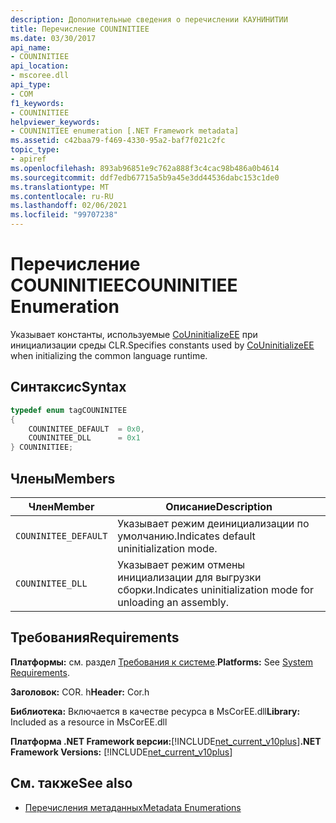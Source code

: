 ```yaml
---
description: Дополнительные сведения о перечислении КАУНИНИТИИ
title: Перечисление COUNINITIEE
ms.date: 03/30/2017
api_name:
- COUNINITIEE
api_location:
- mscoree.dll
api_type:
- COM
f1_keywords:
- COUNINITIEE
helpviewer_keywords:
- COUNINITIEE enumeration [.NET Framework metadata]
ms.assetid: c42baa79-f469-4330-95a2-baf7f021c2fc
topic_type:
- apiref
ms.openlocfilehash: 893ab96851e9c762a888f3c4cac98b486a0b4614
ms.sourcegitcommit: ddf7edb67715a5b9a45e3dd44536dabc153c1de0
ms.translationtype: MT
ms.contentlocale: ru-RU
ms.lasthandoff: 02/06/2021
ms.locfileid: "99707238"
---
```

# <a name="couninitiee-enumeration"></a><span data-ttu-id="444ae-103">Перечисление COUNINITIEE</span><span class="sxs-lookup"><span data-stu-id="444ae-103">COUNINITIEE Enumeration</span></span>

<span data-ttu-id="444ae-104">Указывает константы, используемые [CoUninitializeEE](../hosting/couninitializeee-function.md) при инициализации среды CLR.</span><span class="sxs-lookup"><span data-stu-id="444ae-104">Specifies constants used by [CoUninitializeEE](../hosting/couninitializeee-function.md) when initializing the common language runtime.</span></span>  
  
## <a name="syntax"></a><span data-ttu-id="444ae-105">Синтаксис</span><span class="sxs-lookup"><span data-stu-id="444ae-105">Syntax</span></span>  
  
```cpp  
typedef enum tagCOUNINITEE  
{  
    COUNINITEE_DEFAULT  = 0x0,
    COUNINITEE_DLL      = 0x1  
} COUNINITIEE;  
```  
  
## <a name="members"></a><span data-ttu-id="444ae-106">Члены</span><span class="sxs-lookup"><span data-stu-id="444ae-106">Members</span></span>  
  
|<span data-ttu-id="444ae-107">Член</span><span class="sxs-lookup"><span data-stu-id="444ae-107">Member</span></span>|<span data-ttu-id="444ae-108">Описание</span><span class="sxs-lookup"><span data-stu-id="444ae-108">Description</span></span>|  
|------------|-----------------|  
|`COUNINITEE_DEFAULT`|<span data-ttu-id="444ae-109">Указывает режим деинициализации по умолчанию.</span><span class="sxs-lookup"><span data-stu-id="444ae-109">Indicates default uninitialization mode.</span></span>|  
|`COUNINITEE_DLL`|<span data-ttu-id="444ae-110">Указывает режим отмены инициализации для выгрузки сборки.</span><span class="sxs-lookup"><span data-stu-id="444ae-110">Indicates uninitialization mode for unloading an assembly.</span></span>|  
  
## <a name="requirements"></a><span data-ttu-id="444ae-111">Требования</span><span class="sxs-lookup"><span data-stu-id="444ae-111">Requirements</span></span>  

 <span data-ttu-id="444ae-112">**Платформы:** см. раздел [Требования к системе](../../get-started/system-requirements.md).</span><span class="sxs-lookup"><span data-stu-id="444ae-112">**Platforms:** See [System Requirements](../../get-started/system-requirements.md).</span></span>  
  
 <span data-ttu-id="444ae-113">**Заголовок:** COR. h</span><span class="sxs-lookup"><span data-stu-id="444ae-113">**Header:** Cor.h</span></span>  
  
 <span data-ttu-id="444ae-114">**Библиотека:** Включается в качестве ресурса в MsCorEE.dll</span><span class="sxs-lookup"><span data-stu-id="444ae-114">**Library:** Included as a resource in MsCorEE.dll</span></span>  
  
 <span data-ttu-id="444ae-115">**Платформа .NET Framework версии:**[!INCLUDE[net_current_v10plus](../../../../includes/net-current-v10plus-md.md)]</span><span class="sxs-lookup"><span data-stu-id="444ae-115">**.NET Framework Versions:** [!INCLUDE[net_current_v10plus](../../../../includes/net-current-v10plus-md.md)]</span></span>  
  
## <a name="see-also"></a><span data-ttu-id="444ae-116">См. также</span><span class="sxs-lookup"><span data-stu-id="444ae-116">See also</span></span>

- [<span data-ttu-id="444ae-117">Перечисления метаданных</span><span class="sxs-lookup"><span data-stu-id="444ae-117">Metadata Enumerations</span></span>](metadata-enumerations.md)
